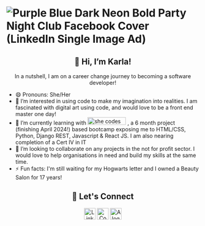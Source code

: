 
# ![Purple Blue Dark Neon Bold Party Night Club Facebook Cover (LinkedIn Single Image Ad)](https://github.com/ktechgau/ktechgau/assets/134674735/4229f34d-3db8-4695-ad02-9285f73d48d4)



<h2 align="center"> 👋 Hi, I’m Karla! </h2>
<p align="center">In a nutshell, I am on a career change journey to becoming a software developer!</p>
<ul>
<li> 😄 Pronouns: She/Her</li>
<li> 👀 I’m interested in using code to make my imagination into realities. I am fascinated with digital art using code, and would love to be a front end master one day!</li>
<li> 🌱 I’m currently learning with <a href="https://shecodes.com.au/"><img width="100px" height="20px" src= "https://github.com/ktechgau/ktechgau/assets/134674735/c1a5c9aa-e944-4c8a-9dbc-0e206d5eb146" alt="she codes asutralia logo" /></a>
 , a 6 month project (finishing April 2024!) based bootcamp exposing me to HTML/CSS, Python, Django REST, Javascript & React JS. I am also nearing completion of a Cert IV in IT  </li>
<li> 💞️ I’m looking to collaborate on any projects in the not for profit sector. I would love to help organisations in need and build my skills at the same time.</li>
<li> ⚡ Fun facts: I'm still waiting for my Hogwarts letter and I owned a Beauty Salon for 17 years!</li>
</ul>

##
<h2 align ="center">🤝 Let's Connect</h2>
<div align="center">
<a  href="https://www.linkedin.com/in/karlagaudet/"><img width="30px" height="30px" src="https://github.com/ktechgau/ktechgau/assets/134674735/042093f8-b315-41e5-9fc8-5e3770d5359d" alt="LinkedIn Logo"/></a>
<a  href="https://codepen.io/ktechgau"><img width="30px" height="30px" src="https://github.com/ktechgau/ktechgau/assets/134674735/5a2c10b7-bde6-4bfb-b5d1-40f92dade3d3" alt="Codepen Logo"/></a>
<a  href="mailto:karlavgaudet@gmail.com"><img width="30px" height="30px" src="https://github.com/ktechgau/ktechgau/assets/134674735/aeca661b-5d36-4a22-8c69-954bbaca122d" alt="A logo representing to send an email"/></a>
</div>

<!---
ktechgau/ktechgau is a ✨ special ✨ repository because its `README.md` (this file) appears on your GitHub profile.
You can click the Preview link to take a look at your changes.
--->






